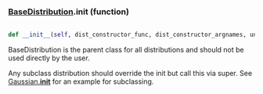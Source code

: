 ### [BaseDistribution](BaseDistribution.md).__init__ (function)


```py

def __init__(self, dist_constructor_func, dist_constructor_argnames, uniqueid=None, **kwargs)

```



BaseDistribution is the parent class for all distributions and should
not be used directly by the user.

Any subclass distribution should override the init but call this via
super.  See [Gaussian.__init__](Gaussian.__init__.md) for an example for subclassing.

